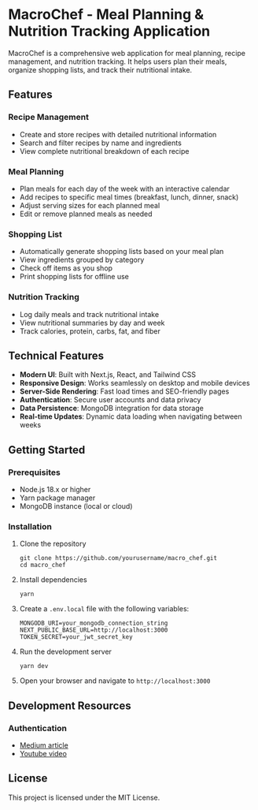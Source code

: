 # MacroChef - Meal Planning & Nutrition Tracking Application

MacroChef is a comprehensive web application for meal planning, recipe management, and nutrition tracking. It helps users plan their meals, organize shopping lists, and track their nutritional intake.

## Features

### Recipe Management
- Create and store recipes with detailed nutritional information
- Search and filter recipes by name and ingredients
- View complete nutritional breakdown of each recipe

### Meal Planning
- Plan meals for each day of the week with an interactive calendar
- Add recipes to specific meal times (breakfast, lunch, dinner, snack)
- Adjust serving sizes for each planned meal
- Edit or remove planned meals as needed

### Shopping List
- Automatically generate shopping lists based on your meal plan
- View ingredients grouped by category
- Check off items as you shop
- Print shopping lists for offline use

### Nutrition Tracking
- Log daily meals and track nutritional intake
- View nutritional summaries by day and week
- Track calories, protein, carbs, fat, and fiber

## Technical Features

- **Modern UI**: Built with Next.js, React, and Tailwind CSS
- **Responsive Design**: Works seamlessly on desktop and mobile devices
- **Server-Side Rendering**: Fast load times and SEO-friendly pages
- **Authentication**: Secure user accounts and data privacy
- **Data Persistence**: MongoDB integration for data storage
- **Real-time Updates**: Dynamic data loading when navigating between weeks

## Getting Started

### Prerequisites
- Node.js 18.x or higher
- Yarn package manager
- MongoDB instance (local or cloud)

### Installation

1. Clone the repository
   ```
   git clone https://github.com/yourusername/macro_chef.git
   cd macro_chef
   ```

2. Install dependencies
   ```
   yarn
   ```

3. Create a `.env.local` file with the following variables:
   ```
   MONGODB_URI=your_mongodb_connection_string
   NEXT_PUBLIC_BASE_URL=http://localhost:3000
   TOKEN_SECRET=your_jwt_secret_key
   ```

4. Run the development server
   ```
   yarn dev
   ```

5. Open your browser and navigate to `http://localhost:3000`

## Development Resources

### Authentication
- [Medium article](https://medium.com/@Rushabh_/next-js-demystified-user-authentication-with-nextjs-mongodb-2a0e1e697526)
- [Youtube video](https://www.youtube.com/watch?v=N_sUsq_y10U)

## License

This project is licensed under the MIT License.
